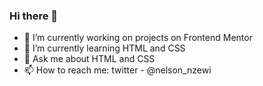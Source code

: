 ### Hi there 👋


- 🔭 I’m currently working on projects on Frontend Mentor
- 🌱 I’m currently learning HTML and CSS
- 💬 Ask me about HTML and CSS
- 📫 How to reach me: twitter - @nelson_nzewi

